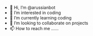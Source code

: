 - 👋 Hi, I’m @arussianbot
- 👀 I’m interested in coding
- 🌱 I’m currently learning coding
- 💞️ I’m looking to collaborate on projects
- 📫 How to reach me ......

<!---
arussianbot/arussianbot is a ✨ special ✨ repository because its `README.md` (this file) appears on your GitHub profile.
You can click the Preview link to take a look at your changes.
--->

